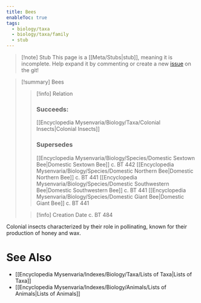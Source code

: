 ```yaml
---
title: Bees
enableToc: true
tags:
  - biology/taxa
  - biology/taxa/family
  - stub
---
```


> [!note] Stub
> This page is a [[Meta/Stubs|stub]], meaning it is incomplete. Help expand it by commenting or create a new [issue](https://github.com/RagtimeGal/quartz--encyclopedia-mysenvaria/issues/new/choose) on the git!


> [!summary] Bees
> > [!info] Relation
> > ### Succeeds:
> > [[Encyclopedia Mysenvaria/Biology/Taxa/Colonial Insects|Colonial Insects]]
> > ### Supersedes 
> > [[Encyclopedia Mysenvaria/Biology/Species/Domestic Sextown Bee|Domestic Sextown Bee]] c. BT 442
> > [[Encyclopedia Mysenvaria/Biology/Species/Domestic Northern Bee|Domestic Northern Bee]] c. BT 441
> > [[Encyclopedia Mysenvaria/Biology/Species/Domestic Southwestern Bee|Domestic Southwestern Bee]] c. BT 441
> > [[Encyclopedia Mysenvaria/Biology/Species/Domestic Giant Bee|Domestic Giant Bee]] c. BT 441
>
> > [!info] Creation Date
> > c. BT 484

Colonial insects characterized by their role in pollinating, known for their production of honey and wax.

# See Also
- [[Encyclopedia Mysenvaria/Indexes/Biology/Taxa/Lists of Taxa|Lists of Taxa]]
- [[Encyclopedia Mysenvaria/Indexes/Biology/Animals/Lists of Animals|Lists of Animals]]
